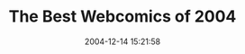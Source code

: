 ---
date: 2004-12-14 15:21:58
link:
  source: delicious
  source_url: https://del.icio.us/roytang
  text: The Best Webcomics of 2004
  url: http://webcomicsreview.com/examiner/issue041213/top2004.html
slug: the-best-webcomics-of-2004
source: delicious
tags:
- webcomics
- broken-link
title: The Best Webcomics of 2004
---